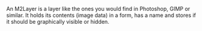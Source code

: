 An M2Layer is a layer like the ones you would find in Photoshop, GIMP or similar.
It holds its contents (image data) in a form, has a name and stores if it should be graphically visible or hidden.
